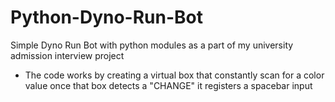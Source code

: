 # Python-Dyno-Run-Bot
Simple Dyno Run Bot with python modules as a part of my university admission interview project
- The code works by creating a virtual box that constantly scan for a color value once that box detects a "CHANGE" it registers a spacebar input 
